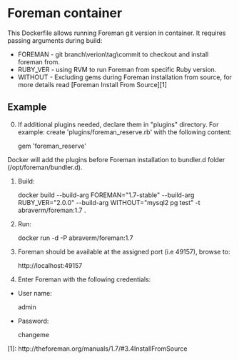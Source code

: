 Foreman container
=================
This Dockerfile allows running Foreman git version in container.
It requires passing arguments during build:

  - FOREMAN - git branch\verion\tag\commit to checkout and install foreman from.
  - RUBY_VER - using RVM to run Foreman from specific Ruby version.
  - WITHOUT - Excluding gems during Foreman installation from source, for more details read [Foreman Install From Source][1]

Example
-------
0. If additional plugins needed, declare them in "plugins"
directory. For example:
create 'plugins/foreman_reserve.rb' with the following content:

    gem 'foreman_reserve'

Docker will add the plugins before Foreman installation to bundler.d folder (/opt/foreman/bundler.d).

1. Build:

    docker build --build-arg FOREMAN="1.7-stable" --build-arg RUBY_VER="2.0.0" --build-arg WITHOUT="mysql2 pg test" -t abraverm/foreman:1.7 .

2. Run:

    docker run -d -P abraverm/foreman:1.7

3. Foreman should be available at the assigned port (i.e 49157),
browse to:

    http://localhost:49157

4. Enter Foreman with the following credentials:
  - User name:

      admin

  - Password:

      changeme

<Reference Links>
[1]: http://theforeman.org/manuals/1.7/#3.4InstallFromSource
